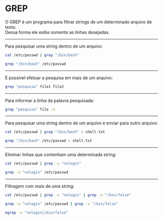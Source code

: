 # GREP

O GREP é um programa para filtrar strings de um determinado arquivo de texto.  
Dessa forma ele exibe somente as linhas desejadas.

---

Para pesquisar uma string dentro de um arquivo:

```bash
cat /etc/passwd | grep "/bin/bash"
```

```bash
grep "/bin/bash" /etc/passwd
```

---

É possível efetuar a pesquisa em mais de um arquivo:

```bash
grep "pesquisa" file1 file2
```

---

Para informar a linha da palavra pesquisada:

```bash
grep "pesquisa" file -n
```

---

Para pesquisar uma string dentro de um arquivo e enviar para outro arquivo:

```bash
cat /etc/passwd | grep "/bin/bash" > shell.txt
```

```bash
grep "/bin/bash" /etc/passwd > shell.txt
```

---

Eliminar linhas que contenham uma determinada string:

```bash
cat /etc/passwd | grep -v "nologin"
```

```bash
grep -v "nologin" /etc/passwd
```

---

Filtragem com mais de uma string:

```bash
cat /etc/passwd | grep -v "nologin" | grep -v "/bin/false"
```

```bash
grep -v "nologin" /etc/passwd | grep -v "/bin/false"
```

```bash
egrep -v "nologin|/bin/false"
```
